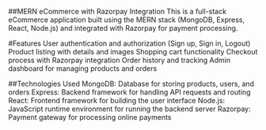 ##MERN eCommerce with Razorpay Integration
This is a full-stack eCommerce application built using the MERN stack (MongoDB, Express, React, Node.js) and integrated with Razorpay for payment processing.

#Features
User authentication and authorization (Sign up, Sign in, Logout)
Product listing with details and images
Shopping cart functionality
Checkout process with Razorpay integration
Order history and tracking
Admin dashboard for managing products and orders

##Technologies Used
MongoDB: Database for storing products, users, and orders
Express: Backend framework for handling API requests and routing
React: Frontend framework for building the user interface
Node.js: JavaScript runtime environment for running the backend server
Razorpay: Payment gateway for processing online payments

